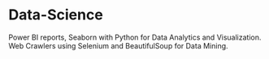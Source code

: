 # Data-Science
Power BI reports, Seaborn with Python for Data Analytics and Visualization.
Web Crawlers using Selenium and BeautifulSoup for Data Mining.

